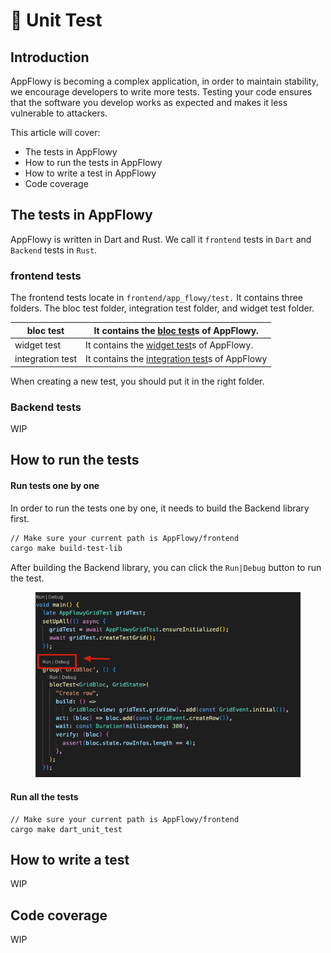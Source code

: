 # 👾 Unit Test

## Introduction

AppFlowy is becoming a complex application, in order to maintain stability, we encourage developers to write more tests. Testing your code ensures that the software you develop works as expected and makes it less vulnerable to attackers.

This article will cover:

* The tests in AppFlowy
* How to run the tests in AppFlowy
* How to write a test in AppFlowy
* Code coverage

## The tests in AppFlowy

AppFlowy is written in Dart and Rust. We call it `frontend` tests in `Dart` and `Backend` tests in `Rust`.

### frontend tests

The frontend tests locate in `frontend/app_flowy/test.` It contains three folders. The bloc test folder, integration test folder, and widget test folder.

| bloc test        | It contains the [bloc test](https://pub.dev/packages/bloc\_test)s of AppFlowy.                                      |
| ---------------- | ------------------------------------------------------------------------------------------------------------------- |
| widget test      | It contains the [widget test](https://docs.flutter.dev/cookbook/testing/widget/introduction)s of AppFlowy.          |
| integration test | It contains the [integration test](https://docs.flutter.dev/cookbook/testing/integration/introduction)s of AppFlowy |

When creating a new test, you should put it in the right folder.

### Backend tests

WIP

## How to run the tests

#### Run tests one by one

In order to run the tests one by one, it needs to build the Backend library first.

```bash
// Make sure your current path is AppFlowy/frontend
cargo make build-test-lib
```

After building the Backend library, you can click the `Run|Debug` button to run the test.

<figure><img src="../../../../.gitbook/assets/image (2) (1) (1) (1) (1) (1) (1).png" alt=""><figcaption></figcaption></figure>

#### Run all the tests

```shell
// Make sure your current path is AppFlowy/frontend
cargo make dart_unit_test
```

## How to write a test

WIP

## Code coverage

WIP

